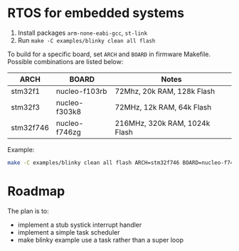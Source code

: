 # RTOS for embedded systems

1. Install packages `arm-none-eabi-gcc`, `st-link`
2. Run `make -C examples/blinky clean all flash`

To build for a specific board, set `ARCH` and `BOARD` in firmware Makefile.
Possible combinations are listed below:

| ARCH | BOARD | Notes |
| ---- | ----- | ----- |
| stm32f1 | nucleo-f103rb | 72Mhz, 20k RAM, 128k Flash |
| stm32f3 | nucleo-f303k8 | 72MHz, 12k RAM, 64k Flash |
| stm32f746 | nucleo-f746zg | 216MHz, 320k RAM, 1024k Flash |

Example:
```sh
make -C examples/blinky clean all flash ARCH=stm32f746 BOARD=nucleo-f746zg
```

# Roadmap

The plan is to:
- implement a stub systick interrupt handler
- implement a simple task scheduler
- make blinky example use a task rather than a super loop
